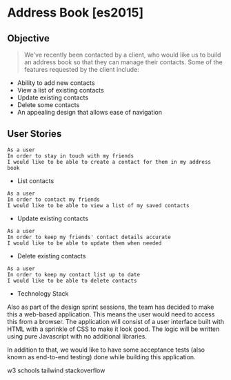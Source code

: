 # Address Book [es2015]

## Objective
> We've recently been contacted by a client, who would like us to build an address book so that they can manage their contacts. Some of the features requested by the client include:
* Ability to add new contacts
* View a list of existing contacts
* Update existing contacts
* Delete some contacts
* An appealing design that allows ease of navigation

## User Stories

```
As a user
In order to stay in touch with my friends
I would like to be able to create a contact for them in my address book
```

* List contacts

```
As a user
In order to contact my friends
I would like to be able to view a list of my saved contacts
```

* Update existing contacts

```
As a user
In order to keep my friends' contact details accurate
I would like to be able to update them when needed
```

* Delete existing contacts

```
As a user
In order to keep my contact list up to date
I would like to be able to delete contacts
```

* Technology Stack

Also as part of the design sprint sessions, the team has decided to make this a web-based application. This means the user would need to access this from a browser. The application will consist of a user interface built with HTML with a sprinkle of CSS to make it look good. The logic will be written using pure Javascript with no additional libraries.

In addition to that, we would like to have some acceptance tests (also known as end-to-end testing) done while building this application.



w3 schools
tailwind
stackoverflow
